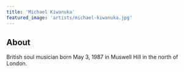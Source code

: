 ```yaml
---
title: 'Michael Kiwanuka'
featured_image: 'artists/michael-kiwanuka.jpg'
---
```


## About

British soul musician born May 3, 1987 in Muswell Hill in the north of London.

